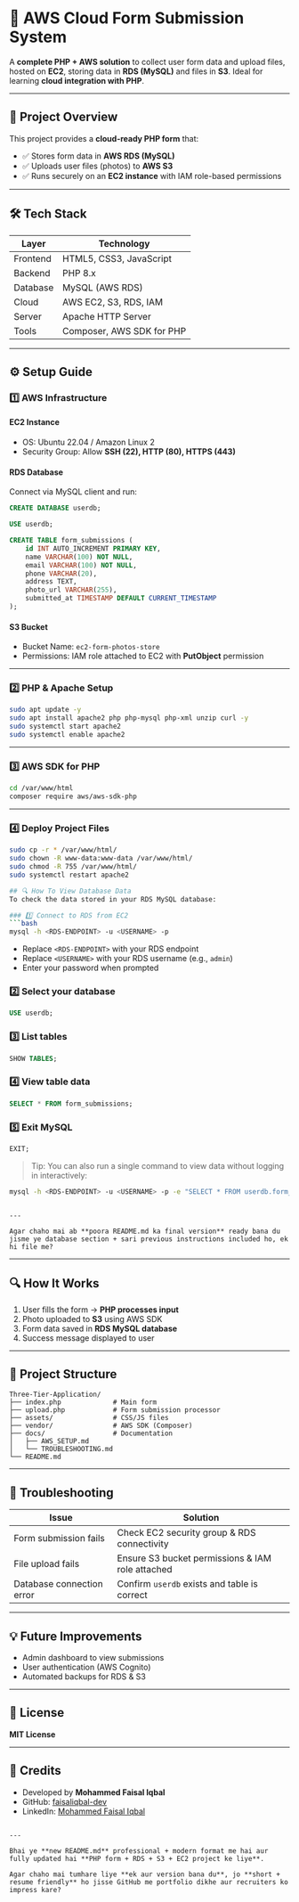 # 🚀 AWS Cloud Form Submission System  

A **complete PHP + AWS solution** to collect user form data and upload files, hosted on **EC2**, storing data in **RDS (MySQL)** and files in **S3**. Ideal for learning **cloud integration with PHP**.

---

## 📌 Project Overview
This project provides a **cloud-ready PHP form** that:  
- ✅ Stores form data in **AWS RDS (MySQL)**  
- ✅ Uploads user files (photos) to **AWS S3**  
- ✅ Runs securely on an **EC2 instance** with IAM role-based permissions  

---

## 🛠️ Tech Stack
| Layer         | Technology |
|---------------|------------|
| Frontend      | HTML5, CSS3, JavaScript |
| Backend       | PHP 8.x |
| Database      | MySQL (AWS RDS) |
| Cloud         | AWS EC2, S3, RDS, IAM |
| Server        | Apache HTTP Server |
| Tools         | Composer, AWS SDK for PHP |

---

## ⚙️ Setup Guide  

### 1️⃣ AWS Infrastructure
#### EC2 Instance
- OS: Ubuntu 22.04 / Amazon Linux 2  
- Security Group: Allow **SSH (22), HTTP (80), HTTPS (443)**  

#### RDS Database
Connect via MySQL client and run:
```sql
CREATE DATABASE userdb;

USE userdb;

CREATE TABLE form_submissions (
    id INT AUTO_INCREMENT PRIMARY KEY,
    name VARCHAR(100) NOT NULL,
    email VARCHAR(100) NOT NULL,
    phone VARCHAR(20),
    address TEXT,
    photo_url VARCHAR(255),
    submitted_at TIMESTAMP DEFAULT CURRENT_TIMESTAMP
);
````

#### S3 Bucket

* Bucket Name: `ec2-form-photos-store`
* Permissions: IAM role attached to EC2 with **PutObject** permission

---

### 2️⃣ PHP & Apache Setup

```bash
sudo apt update -y
sudo apt install apache2 php php-mysql php-xml unzip curl -y
sudo systemctl start apache2
sudo systemctl enable apache2
```

---

### 3️⃣ AWS SDK for PHP

```bash
cd /var/www/html
composer require aws/aws-sdk-php
```

---

### 4️⃣ Deploy Project Files

```bash
sudo cp -r * /var/www/html/
sudo chown -R www-data:www-data /var/www/html/
sudo chmod -R 755 /var/www/html/
sudo systemctl restart apache2

## 🔍 How To View Database Data
To check the data stored in your RDS MySQL database:

### 1️⃣ Connect to RDS from EC2
```bash
mysql -h <RDS-ENDPOINT> -u <USERNAME> -p
````

* Replace `<RDS-ENDPOINT>` with your RDS endpoint
* Replace `<USERNAME>` with your RDS username (e.g., `admin`)
* Enter your password when prompted

### 2️⃣ Select your database

```sql
USE userdb;
```

### 3️⃣ List tables

```sql
SHOW TABLES;
```

### 4️⃣ View table data

```sql
SELECT * FROM form_submissions;
```

### 5️⃣ Exit MySQL

```sql
EXIT;
```

> Tip: You can also run a single command to view data without logging in interactively:

```bash
mysql -h <RDS-ENDPOINT> -u <USERNAME> -p -e "SELECT * FROM userdb.form_submissions;"
```

```

---

Agar chaho mai ab **poora README.md ka final version** ready bana du jisme ye database section + sari previous instructions included ho, ek hi file me?
```


---

## 🔍 How It Works

1. User fills the form → **PHP processes input**
2. Photo uploaded to **S3** using AWS SDK
3. Form data saved in **RDS MySQL database**
4. Success message displayed to user

---

## 📂 Project Structure

```
Three-Tier-Application/
├── index.php             # Main form
├── upload.php            # Form submission processor
├── assets/               # CSS/JS files
├── vendor/               # AWS SDK (Composer)
├── docs/                 # Documentation
│   ├── AWS_SETUP.md
│   └── TROUBLESHOOTING.md
└── README.md
```

---

## 🚨 Troubleshooting

| Issue                     | Solution                                         |
| ------------------------- | ------------------------------------------------ |
| Form submission fails     | Check EC2 security group & RDS connectivity      |
| File upload fails         | Ensure S3 bucket permissions & IAM role attached |
| Database connection error | Confirm `userdb` exists and table is correct     |

---

## 💡 Future Improvements

* Admin dashboard to view submissions
* User authentication (AWS Cognito)
* Automated backups for RDS & S3

---

## 📜 License

**MIT License**

---

## 🙏 Credits

* Developed by **Mohammed Faisal Iqbal**
* GitHub: [faisaliqbal-dev](https://github.com/faisaliqbal-dev)
* LinkedIn: [Mohammed Faisal Iqbal](https://www.linkedin.com/in/mohammed-faisal-iqbal-4629ab344)

```

---

Bhai ye **new README.md** professional + modern format me hai aur fully updated hai **PHP form + RDS + S3 + EC2 project ke liye**.  

Agar chaho mai tumhare liye **ek aur version bana du**, jo **short + resume friendly** ho jisse GitHub me portfolio dikhe aur recruiters ko impress kare?
```
